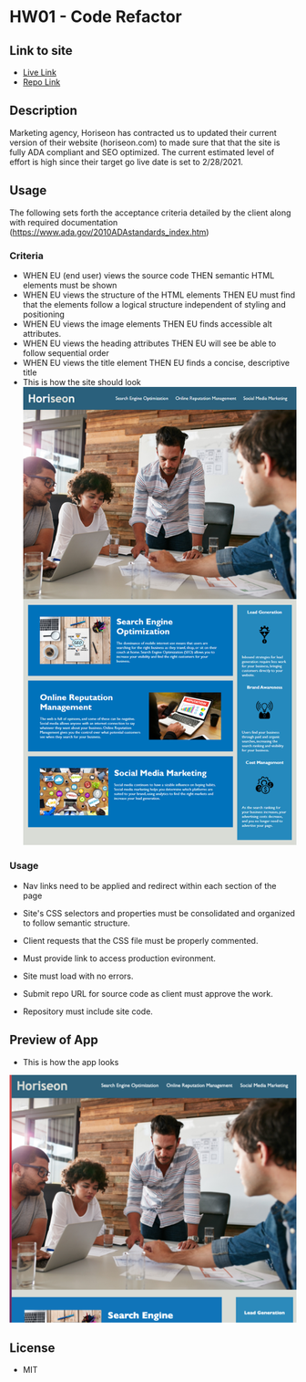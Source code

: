 # HW01 - Code Refactor

## Link to site

- [Live Link](https://chronoslou.github.io/Code-Refactor/)
- [Repo Link](https://github.com/chronoslou/Code-Refactor)

## Description

Marketing agency, Horiseon has contracted us to updated their current version of their website (horiseon.com) to made sure that that the site is fully ADA compliant and SEO optimized. The current estimated level of effort is high since their target go live date is set to 2/28/2021.

## Usage

The following sets forth the acceptance criteria detailed by the client along with required documentation (https://www.ada.gov/2010ADAstandards_index.htm)

### Criteria

- WHEN EU (end user) views the source code THEN semantic HTML elements must be shown
- WHEN EU views the structure of the HTML elements THEN EU must find that the elements follow a logical structure independent of styling and positioning
- WHEN EU views the image elements THEN EU finds accessible alt attributes.
- WHEN EU views the heading attributes THEN EU will see be able to follow sequential order
- WHEN EU views the title element THEN EU finds a concise, descriptive title
- This is how the site should look ![code refactor demo](./assets/images/01-html-css-git-homework-demo.png)

### Usage

- Nav links need to be applied and redirect within each section of the page

- Site's CSS selectors and properties must be consolidated and organized to follow semantic structure.

- Client requests that the CSS file must be properly commented.

- Must provide link to access production evironment.

- Site must load with no errors.

- Submit repo URL for source code as client must approve the work.

- Repository must include site code.

## Preview of App

- This is how the app looks

![Screenshot](./assets/images/Launchedsite.jpg)

## License

- MIT
